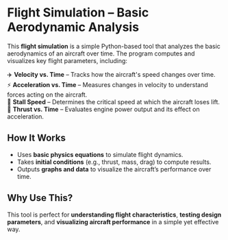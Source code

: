 # Flight Simulation – Basic Aerodynamic Analysis

This **flight simulation** is a simple Python-based tool that analyzes the basic aerodynamics of an aircraft over time. The program computes and visualizes key flight parameters, including:

✈️ **Velocity vs. Time** – Tracks how the aircraft's speed changes over time.  
⚡ **Acceleration vs. Time** – Measures changes in velocity to understand forces acting on the aircraft.  
🛑 **Stall Speed** – Determines the critical speed at which the aircraft loses lift.  
🚀 **Thrust vs. Time** – Evaluates engine power output and its effect on acceleration.  

## How It Works
- Uses **basic physics equations** to simulate flight dynamics.
- Takes **initial conditions** (e.g., thrust, mass, drag) to compute results.
- Outputs **graphs and data** to visualize the aircraft’s performance over time.

## Why Use This?
This tool is perfect for **understanding flight characteristics**, **testing design parameters**, and **visualizing aircraft performance** in a simple yet effective way.

